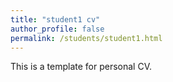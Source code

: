 ```yaml
---
title: "student1 cv"
author_profile: false
permalink: /students/student1.html
---
```

  
This is a template for personal CV.